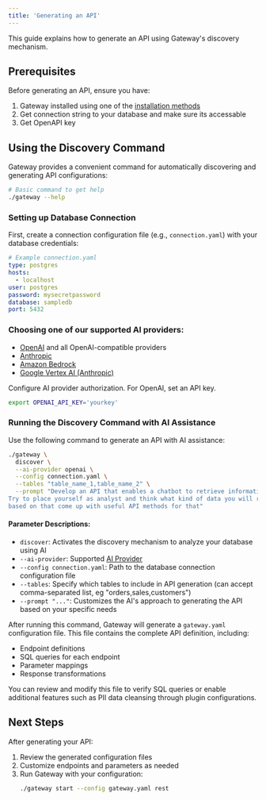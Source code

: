 ```yaml
---
title: 'Generating an API'
---
```


This guide explains how to generate an API using Gateway's discovery mechanism.

## Prerequisites

Before generating an API, ensure you have:

1. Gateway installed using one of the [installation methods](/docs/content/getting-started/installation)
2. Get connection string to your database and make sure its accessable
3. Get OpenAPI key

## Using the Discovery Command

Gateway provides a convenient command for automatically discovering and generating API configurations:

```bash
# Basic command to get help
./gateway --help
```

### Setting up Database Connection

First, create a connection configuration file (e.g., `connection.yaml`) with your database credentials:

```yaml
# Example connection.yaml
type: postgres
hosts:
  - localhost
user: postgres
password: mysecretpassword
database: sampledb
port: 5432
```

### Choosing one of our supported AI providers:

- [OpenAI](https://docs.centralmind.ai/docs/content/ai-providers/openai) and all OpenAI-compatible providers
- [Anthropic](https://docs.centralmind.ai/docs/content/ai-providers/anthropic)
- [Amazon Bedrock](https://docs.centralmind.ai/docs/content/ai-providers/bedrock)
- [Google Vertex AI (Anthropic)](https://docs.centralmind.ai/docs/content/ai-providers/anthropic-vertexai)

Configure AI provider authorization. For OpenAI, set an API key.

```bash
export OPENAI_API_KEY='yourkey'
```

### Running the Discovery Command with AI Assistance

Use the following command to generate an API with AI assistance:

```bash
./gateway \
  discover \
  --ai-provider openai \
  --config connection.yaml \
  --tables "table_name_1,table_name_2" \
  --prompt "Develop an API that enables a chatbot to retrieve information about data. \
Try to place yourself as analyst and think what kind of data you will require, \
based on that come up with useful API methods for that"
```

#### Parameter Descriptions:

- `discover`: Activates the discovery mechanism to analyze your database using AI
- `--ai-provider`: Supported [AI Provider](/docs/content/ai-providers/overview)
- `--config connection.yaml`: Path to the database connection configuration file
- `--tables`: Specify which tables to include in API generation (can accept comma-separated list, eg "orders,sales,customers")
- `--prompt "..."`: Customizes the AI's approach to generating the API based on your specific needs

After running this command, Gateway will generate a `gateway.yaml` configuration file. This file contains the complete API definition, including:

- Endpoint definitions
- SQL queries for each endpoint
- Parameter mappings
- Response transformations

You can review and modify this file to verify SQL queries or enable additional features such as PII data cleansing through plugin configurations.

## Next Steps

After generating your API:

1. Review the generated configuration files
2. Customize endpoints and parameters as needed
3. Run Gateway with your configuration:
   ```bash
   ./gateway start --config gateway.yaml rest
   ```
